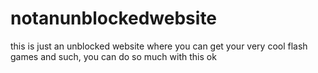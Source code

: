 # notanunblockedwebsite


this is just an unblocked website  where you can get your very cool flash games and such, you can do so much with this ok
